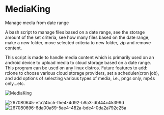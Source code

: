 # MediaKing
Manage media from date range

A bash script to manage files based on a date range, see the storage amount of the set criteria, see how many files based on the date range, make a new folder, move selected criteria to new folder, zip and remove content.

This script is made to handle media content which is primarily used on an android device to upload media to cloud storage based on a date range. This program can be used on any linux distros. Future features to add: rclone to choose various cloud storage providers, set a scheduler(cron job), and add options of selecting various types of media, i.e., pngs only, mp4s only...etc.

![MediaKing](https://github.com/JohnDaem0n/mediaKing/assets/146874543/26f1ae6e-bbd2-450b-a09a-be7fdc8613c9)

![267080645-efa24bc5-f5e4-4d92-b9a3-dbf44c45399d](https://github.com/JohnDaem0n/mediaKing/assets/146874543/3e6794dd-db9a-420c-81b3-b9b5819254f5)
![267080696-6da00a69-5ae4-482a-bdc4-0da2a792c25a](https://github.com/JohnDaem0n/mediaKing/assets/146874543/3dab73b1-c549-43fa-b81c-fc22c6fe2979)
